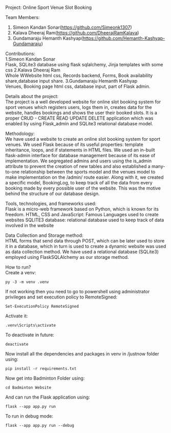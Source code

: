 Project: Online Sport Venue Slot Booking

Team Members: <br>
1. Simeon Kandan Sonar(https://github.com/Simeonk1307) <br>
2. Kalava Dheeraj Ram(https://github.com/DheerajRamKalava) <br>
3. Gundamaraju Hemanth Kashyap(https://github.com/Hemanth-Kashyap-Gundamaraju) <br>

Contributions: <br>
1.Simeon Kandan Sonar <br>
 Flask, SQLite3 database using flask sqlalchemy, Jinja templates with some css
2.Kalava Dheeraj Ram <br>
 Whole WWebsite html css, Records backend, Forms, Book availability share,database input share.
3.Gundamaraju Hemanth Kashyap <br>
 Venues, Booking page html css, database input, part of Flask admin.

Details about the project: <br>
The project is a well developed website for online slot booking system for sport venues which registers users, logs them in, creates data for the website, handles bookings and shows the user their booked slots. 
It is a proper CRUD - CREATE READ UPDATE DELETE application which was enabled by using Flask_admin and SQLite3 relational database model.
 
Methodology: <br>
We have used a website to create an online slot booking system for sport venues. We used Flask because of its useful properties: template inheritance, loops, and if statements in HTML files. We used an in-built flask-admin interface for database management because of its ease of implementation. We segregated admins and users using the is_admin attribute to prevent the creation of new tables and also established a many-to-one relationship between the sports model and the venues model to make implementation on the /admin/ route easier. Along with it, we created a specific model, BookingLog, to keep track of all the data from every booking made by every possible user of the website. This was the motive behind the structure of our database design. 

Tools, technologies, and frameworks used: <br>
Flask is a micro-web framework based on Python, which is known for its freedom.
HTML, CSS and JavaScript: Famous Languages used to create websites
SQLITE3 database: relational database used to keep track of data involved in the website

Data Collection and Storage method: <br>
HTML forms that send data through POST, which can be later used to store it in a database, which in turn is used to create a dynamic website was used as data collection method.
We have used a relational database (SQLite3) employed using FlaskSQLAlchemy as our storage method.

How to run? <br>
Create a venv:
```
py -3 -m venv .venv
```
If not working then you need to go to powershell using administrator privileges and set execution policy to RemoteSigned:
```
Set-ExecutionPolicy RemoteSigned
```

Activate it:
```
.venv\Scripts\activate    
```

To deactivate in future:
```
deactivate
```

Now install all the dependencies and packages in venv in /justnow folder using: 
```
pip install -r requirements.txt   
```

Now get into Badminton Folder using:
```
cd Badminton Website
```

And can run the Flask application using:
```
flask --app app.py run
```

To run in debug mode:
```
flask --app app.py run --debug    
```

